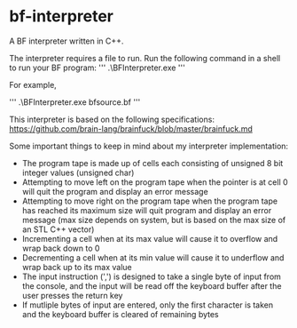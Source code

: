 # bf-interpreter
A BF interpreter written in C++.

The interpreter requires a file to run. Run the following command in a shell to run your BF program:
'''
.\BFInterpreter.exe <source>
'''

For example,

'''
.\BFInterpreter.exe bfsource.bf
'''

This interpreter is based on the following specifications: https://github.com/brain-lang/brainfuck/blob/master/brainfuck.md

Some important things to keep in mind about my interpreter implementation:
- The program tape is made up of cells each consisting of unsigned 8 bit integer values (unsigned char)
- Attempting to move left on the program tape when the pointer is at cell 0 will quit the program and display an error message
- Attempting to move right on the program tape when the program tape has reached its maximum size will quit program and display an error message (max size depends on system, but is based on the max size of an STL C++ vector)
- Incrementing a cell when at its max value will cause it to overflow and wrap back down to 0
- Decrementing a cell when at its min value will cause it to underflow and wrap back up to its max value
- The input instruction (',') is designed to take a single byte of input from the console, and the input will be read off the keyboard buffer after the user presses the return key
- If mutliple bytes of input are entered, only the first character is taken and the keyboard buffer is cleared of remaining bytes

